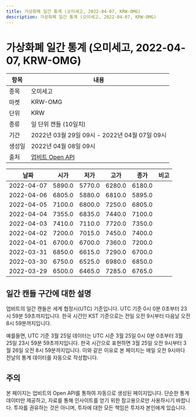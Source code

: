 ```yaml
---
title: 가상화폐 일간 통계 (오미세고, 2022-04-07, KRW-OMG)
description: 가상화폐 일간 통계 (오미세고, 2022-04-07, KRW-OMG)
---
```



가상화폐 일간 통계 (오미세고, 2022-04-07, KRW-OMG)
===

|항목|내용|
|--|--|
|종목|오미세고|
|마켓|KRW-OMG|
|단위|KRW|
|종류|일 단위 캔들 (10일치)|
|기간|2022년 03월 29일 09시 - 2022년 04월 07일 09시|
|생성일|2022년 04월 08일 09시|
|출처|[업비트 Open API](https://docs.upbit.com)|


|날짜|시가|저가|고가|종가|비고|
|--|--|--|--|--|--|
|2022-04-07|5890.0|5770.0|6280.0|6180.0|    |
|2022-04-06|6805.0|5880.0|6810.0|5895.0|    |
|2022-04-05|7100.0|6800.0|7250.0|6805.0|    |
|2022-04-04|7355.0|6835.0|7440.0|7100.0|    |
|2022-04-03|7410.0|7110.0|7720.0|7350.0|    |
|2022-04-02|7200.0|7015.0|7450.0|7400.0|    |
|2022-04-01|6700.0|6700.0|7360.0|7200.0|    |
|2022-03-31|6850.0|6615.0|7290.0|6700.0|    |
|2022-03-30|6750.0|6525.0|6980.0|6850.0|    |
|2022-03-29|6500.0|6465.0|7285.0|6765.0|    |


일간 캔들 구간에 대한 설명
---


업비트의 일간 캔들은 세계 협정시(UTC) 기준입니다. 
UTC 기준 0시 0분 0초부터 23시 59분 59초까지입니다. 
한국 시간인 KST 기준으로는 전일 오전 9시부터 다음날 오전 8시 59분까지입니다. 


예를들면, UTC 기준 3월 25일 데이터는 UTC 시준 3월 25일 0시 0분 0초부터 3월 25일 23시 59분 59초까지입니다. 
한국 시간으로 표현하면 3월 25일 오전 9시부터 3월 26일 오전 8시 59분까지입니다. 
이와 같은 이유로 본 페이지는 매일 오전 9시마다 전날의 통계 데이터를 자동으로 작성합니다. 


주의
---


본 페이지는 업비트의 Open API를 통하여 자동으로 생성된 페이지입니다. 
단순한 통계 데이터만 제공하고, 자료를 통해 인사이트를 얻기 위한 참고용으로만 사용하시기 바랍니다. 
투자를 권유하는 것은 아니며, 투자에 대한 모든 책임은 투자자 본인에게 있습니다. 

